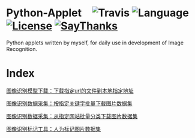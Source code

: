 # Python-Applet　![Travis](https://img.shields.io/travis/rust-lang/rust.svg) ![Language](https://img.shields.io/badge/language-Python-orange.svg) [![License](https://img.shields.io/badge/license-MIT-blue.svg)](./LICENSE.md) [![SayThanks](https://img.shields.io/badge/say-thanks-ff69b4.svg)](https://saythanks.io/to/kamyu104)
Python applets written by myself, for daily use in development of Image Recognition.

# Index
[图像识别模型下载：下载指定url的文件到本地指定地址](https://github.com/JNingWei/Python-Applet/tree/master/DownloadFileFromUrl)

[图像识别数据采集：按指定关键字批量下载图片数据集](https://github.com/JNingWei/Python-Applet/tree/master/DownloadImageThroughSpecificKeyword)

[图像识别数据采集：从指定网站批量分类下载图片数据集](https://github.com/JNingWei/Python-Applet/tree/master/DownloadImageThroughSpecificWebsite)

[图像识别标记工具：人为标记图片数据集]()
